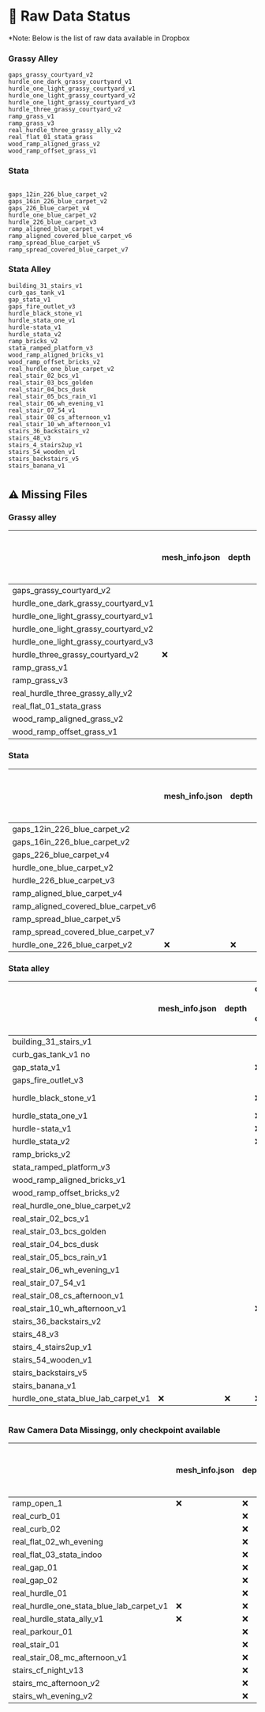 # 🌱 Raw Data Status
*Note: Below is the list of raw data available in Dropbox

### Grassy Alley
```shell
gaps_grassy_courtyard_v2             
hurdle_one_dark_grassy_courtyard_v1  
hurdle_one_light_grassy_courtyard_v1 
hurdle_one_light_grassy_courtyard_v2 
hurdle_one_light_grassy_courtyard_v3 
hurdle_three_grassy_courtyard_v2     
ramp_grass_v1                        
ramp_grass_v3                        
real_hurdle_three_grassy_ally_v2
real_flat_01_stata_grass
wood_ramp_aligned_grass_v2
wood_ramp_offset_grass_v1
```

### Stata
```shell

gaps_12in_226_blue_carpet_v2
gaps_16in_226_blue_carpet_v2
gaps_226_blue_carpet_v4
hurdle_one_blue_carpet_v2
hurdle_226_blue_carpet_v3
ramp_aligned_blue_carpet_v4
ramp_aligned_covered_blue_carpet_v6
ramp_spread_blue_carpet_v5
ramp_spread_covered_blue_carpet_v7

```

###  Stata Alley
```shell
building_31_stairs_v1
curb_gas_tank_v1
gap_stata_v1 
gaps_fire_outlet_v3
hurdle_black_stone_v1
hurdle_stata_one_v1
hurdle-stata_v1
hurdle_stata_v2
ramp_bricks_v2
stata_ramped_platform_v3
wood_ramp_aligned_bricks_v1
wood_ramp_offset_bricks_v2
real_hurdle_one_blue_carpet_v2
real_stair_02_bcs_v1
real_stair_03_bcs_golden
real_stair_04_bcs_dusk
real_stair_05_bcs_rain_v1
real_stair_06_wh_evening_v1
real_stair_07_54_v1
real_stair_08_cs_afternoon_v1
real_stair_10_wh_afternoon_v1
stairs_36_backstairs_v2
stairs_48_v3
stairs_4_stairs2up_v1
stairs_54_wooden_v1
stairs_backstairs_v5
stairs_banana_v1

```
# 
## ⚠️ Missing Files

### Grassy alley
|                            | mesh_info.json | depth | corrected cameras and corrected images | checkpoint |
|----------------------------|----------------|-------|----------------------------------------|------------|
| gaps_grassy_courtyard_v2    |                |       |                                        |            |
| hurdle_one_dark_grassy_courtyard_v1 |                |       |                                        |            |
| hurdle_one_light_grassy_courtyard_v1 |                |       |                                        |            |
| hurdle_one_light_grassy_courtyard_v2 |                |       |                                        |            |
| hurdle_one_light_grassy_courtyard_v3 |                |       | ❌                                      |            |
| hurdle_three_grassy_courtyard_v2    | ❌              |       | ❌                                      |            |
| ramp_grass_v1               |                |       |                                        |            |
| ramp_grass_v3               |                |       |                                        |            |
| real_hurdle_three_grassy_ally_v2 |                |     | ❌                                      |            |
| real_flat_01_stata_grass    |                |       |                                        |            |
| wood_ramp_aligned_grass_v2  |                |       |                                        |            |
| wood_ramp_offset_grass_v1   |                |       |                                        |            |

### Stata
|                                   | mesh_info.json | depth | corrected cameras and corrected images | checkpoint |
|-----------------------------------|----------------|-------|----------------------------------------|------------|
| gaps_12in_226_blue_carpet_v2      |                |       |                                        |            |
| gaps_16in_226_blue_carpet_v2      |                |       |                                        |            |
| gaps_226_blue_carpet_v4           |                |       |                                        |            |
| hurdle_one_blue_carpet_v2         |                |       |                                        |            |
| hurdle_226_blue_carpet_v3         |                |       | ❌                                      |            |
| ramp_aligned_blue_carpet_v4       |                |       |                                        |            |
| ramp_aligned_covered_blue_carpet_v6 |                |       |                                        |            |
| ramp_spread_blue_carpet_v5        |                |       |                                        |            |
| ramp_spread_covered_blue_carpet_v7 |                |       |                                        |            |
| hurdle_one_226_blue_carpet_v2     | ❌              | ❌     | ❌                                      |            |

### Stata alley
|                                    | mesh_info.json | depth | corrected cameras and corrected images | checkpoint | confidence, images, cameras |
|------------------------------------|----------------|------|----------------------------------------|------------|---------------------------|
| building_31_stairs_v1              |                |      |                                        | ❌          |                           |
| curb_gas_tank_v1 no                |                |      |                                        | ❌          |                           |
| gap_stata_v1                       |                |      | ❌                                      |            |                           |
| gaps_fire_outlet_v3                |                |      |                                        | ❌          |                           |
| hurdle_black_stone_v1              |                |      | ❌                                      |            | No cofidence              |
| hurdle_stata_one_v1                |                |      | ❌                                      |            |                           |
| hurdle-stata_v1                    |                |      | ❌                                      | ❌          |                           |
| hurdle_stata_v2                    |                |      | ❌                                      |            |                           |
| ramp_bricks_v2                     |                |      |                                        |            |                           |
| stata_ramped_platform_v3           |                |      |                                        | ❌          |                           |
| wood_ramp_aligned_bricks_v1        |                |      |                                        |            |                           |
| wood_ramp_offset_bricks_v2         |                |      |                                        |            |                           |
| real_hurdle_one_blue_carpet_v2     |                |      |                                        |            |                           |
| real_stair_02_bcs_v1               |                |      |                                        |            |                           |
| real_stair_03_bcs_golden           |                |      |                                        |            |                           |
| real_stair_04_bcs_dusk             |                |      |                                        |            |                           |
| real_stair_05_bcs_rain_v1          |                |      |                                        |            |                           |
| real_stair_06_wh_evening_v1        |                |      |                                        |            |                           |
| real_stair_07_54_v1                |                |      |                                        |            |                           |
| real_stair_08_cs_afternoon_v1      |                |      |                                        |            |                           |
| real_stair_10_wh_afternoon_v1      |                |      | ❌                                      |            |                           |
| stairs_36_backstairs_v2            |                |      |                                        |            |                           |
| stairs_48_v3                       |                |      |                                        |            |                           |
| stairs_4_stairs2up_v1              |                |      |                                        |            |                           |
| stairs_54_wooden_v1                |                |      |                                        |            |                           |
| stairs_backstairs_v5               |                |      |                                        |            | ❌                         |
| stairs_banana_v1                   |                |      |                                        |            | ❌                         |
| hurdle_one_stata_blue_lab_carpet_v1 | ❌              | ❌    | ❌                                      | ❌          |                           |


#
### Raw Camera Data Missingg, only checkpoint available
|                                                     | mesh_info.json | depth | corrected cameras and corrected images | checkpoint |
|-----------------------------------------------------|----------------|-------|------------------------------|------------|
| ramp_open_1                                         | ❌              | ❌     | ❌                            |            |
| real_curb_01                                        |                | ❌     | ❌                            |            |
| real_curb_02                                        |                | ❌     | ❌                            |            |
| real_flat_02_wh_evening                             |                | ❌     | ❌                            |            |
| real_flat_03_stata_indoo                            |                | ❌     | ❌                            |            |
| real_gap_01                                         |                | ❌     | ❌                            |            |
| real_gap_02                                         |                | ❌     | ❌                            |            |
| real_hurdle_01                                      |                | ❌     | ❌                            |            |
| real_hurdle_one_stata_blue_lab_carpet_v1            | ❌              | ❌     | ❌                            |            |
| real_hurdle_stata_ally_v1                           | ❌              | ❌     | ❌                            |            |
| real_parkour_01                                     |                | ❌     | ❌                            |            |
| real_stair_01                                       |                | ❌     | ❌                            |            |
| real_stair_08_mc_afternoon_v1                       |                | ❌     | ❌                            |            |
| stairs_cf_night_v13                                 |                | ❌     | ❌                            |            |
| stairs_mc_afternoon_v2                              |                | ❌     | ❌                            |            |
| stairs_wh_evening_v2                                |                | ❌     | ❌                            |            |

